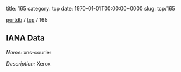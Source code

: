 title: 165
category: tcp
date: 1970-01-01T00:00:00+0000
slug: tcp/165

[portdb](/) / [tcp](/category/tcp.html) / 165


## IANA Data

_Name:_ xns-courier

_Description:_ Xerox

